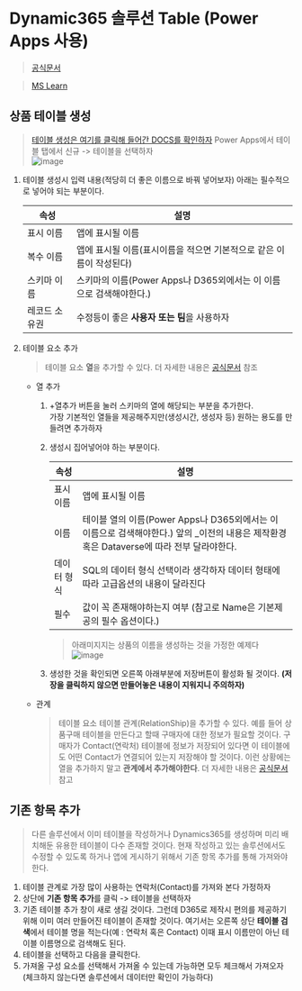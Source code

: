 # Dynamic365 솔루션 Table (Power Apps 사용)
> [공식문서](https://docs.microsoft.com/ko-kr/powerapps/maker/data-platform/entity-overview)

> [MS Learn](https://docs.microsoft.com/en-us/learn/modules/get-started-with-powerapps-common-data-service/)
> 

## 상품 테이블 생성

> [테이블 생성은 여기를 클릭해 들어간 DOCS를 확인하자](https://docs.microsoft.com/ko-kr/powerapps/maker/data-platform/data-platform-create-entity)
> Power Apps에서 테이블 탭에서 신규 -> 테이블을 선택하자<br>
    ![image](https://user-images.githubusercontent.com/39551265/149484292-67d908c8-d034-46f4-ac1c-61ff384002e4.png)

1. 테이블 생성시 입력 내용(적당히 더 좋은 이름으로 바꿔 넣어보자) 아래는 필수적으로 넣어야 되는 부분이다.
    

    |속성| 설명 |
    |---|---|
    | 표시 이름 | 앱에 표시될 이름|
    | 복수 이름| 앱에 표시될 이름(표시이름을 적으면 기본적으로 같은 이름이 작성된다) |
    | 스키마 이름 | 스키마의 이름(Power Apps나 D365외에서는 이 이름으로 검색해야한다.) |
    | 레코드 소유권 | 수정등이 좋은 **사용자 또는 팀**을 사용하자 |


2. 테이블 요소 추가
    > 테이블 요소 **열**을 추가할 수 있다. 더 자세한 내용은 [공식문서](https://docs.microsoft.com/ko-kr/powerapps/maker/data-platform/fields-overview) 참조
    + 열 추가
        1. +열추가 버튼을 눌러 스키마의 열에 해당되는 부분을 추가한다.<br>
         가장 기본적인 열들을 제공해주지만(생성시간, 생성자 등) 원하는 용도를 만들려면 추가하자
        
        2. 생성시 집어넣어야 하는 부분이다.
        
            |속성| 설명 |
            |---|---|
            | 표시 이름 | 앱에 표시될 이름|
            | 이름 | 테이블 열의 이름(Power Apps나 D365외에서는 이 이름으로 검색해야한다.) 앞의 _이전의 내용은 제작환경 혹은 Dataverse에 따라 전부 달라야한다. |
            | 데이터 형식 | SQL의 데이터 형식 선택이라 생각하자 데이터 형태에 따라 고급옵션의 내용이 달라진다 |
            | 필수 | 값이 꼭 존재해야하는지 여부 (참고로 Name은 기본제공의 필수 옵션이다.) |
            > 아래미지지는 상품의 이름을 생성하는 것을 가정한 예제다<br>
            ![image](https://user-images.githubusercontent.com/39551265/149483669-30ed44ab-970a-4ef8-83cc-ec8921ff2273.png)
                

        3. 생성한 것을 확인되면 오른쪽 아래부분에 저장버튼이 활성화 될 것이다. **(저장을 클릭하지 않으면 만들어놓은 내용이 지워지니 주의하자)**

    + 관계
        > 테이블 요소 테이블 관계(RelationShip)을 추가할 수 있다. 예를 들어 상품구매 테이블을 만든다고 할때 구매자에 대한 정보가 필요할 것이다. 구매자가 Contact(연락처) 테이블에 정보가 저장되어 있다면 이 테이블에도 어떤 Contact가 연결되어 있는지 저장해야 할 것이다. 이런 상황에는 열을 추가하지 말고 **관계에서 추가해야한다**. 더 자세한 내용은 [공식문서](https://docs.microsoft.com/ko-kr/powerapps/maker/data-platform/create-edit-entity-relationships) 참고
        

## 기존 항목 추가
> 다른 솔루션에서 이미 테이블을 작성하거나 Dynamics365를 생성하며 미리 배치해둔 유용한 테이블이 다수 존재할 것이다. 현재 작성하고 있는 솔루션에서도 수정할 수 있도록 하거나 앱에 게시하기 위해서 기존 항목 추가를 통해 가져와야한다.
1. 테이블 관계로 가장 많이 사용하는 연락처(Contact)를 가져와 본다 가정하자
2. 상단에 **기존 항목 추가**를 클릭 -> 테이블을 선택하자
3. 기존 테이블 추가 창이 새로 생길 것이다. 그런데 D365로 제작시 편의를 제공하기 위해 이미 여러 만들어진 테이블이 존재할 것이다. 여기서는 오른쪽 상단 **테이블 검색**에서 테이블 명을 적는다(예 : 연락처 혹은 Contact) 이때 표시 이름만이 아닌 테이블 이름명으로 검색해도 된다.
4. 테이블을 선택하고 다음을 클릭한다.
5. 가져올 구성 요소를 선택해서 가져올 수 있는데 가능하면 모두 체크해서 가져오자(체크하지 않는다면 솔루션에서 데이터만 확인이 가능하다)